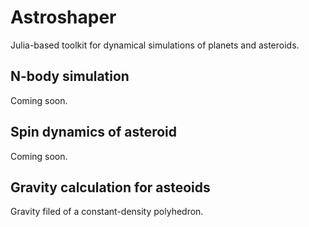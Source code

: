 # Astroshaper

Julia-based toolkit for dynamical simulations of planets and asteroids.

## N-body simulation
Coming soon.

## Spin dynamics of asteroid
Coming soon.

## Gravity calculation for asteoids
Gravity filed of a constant-density polyhedron.
